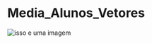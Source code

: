 # Media_Alunos_Vetores


















![isso e uma imagem](https://github.com/Lopes-Vitor/Media_Alunos_Vetores/blob/Feature/Diagrama%20Media%20(1).png)
